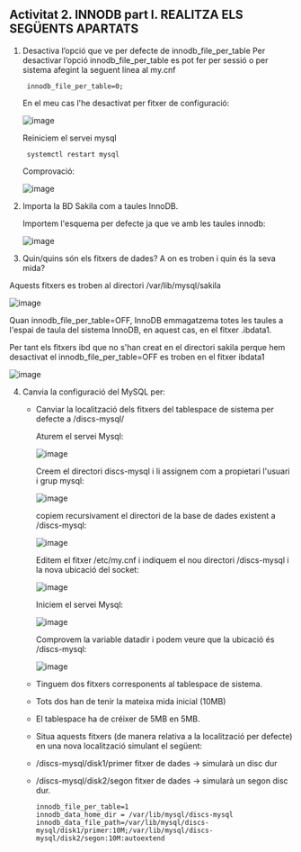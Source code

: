 ## Activitat 2. INNODB part I. REALITZA ELS SEGÜENTS APARTATS
1. Desactiva l’opció que ve per defecte de innodb_file_per_table
    Per desactivar l’opció innodb_file_per_table es pot fer per sessió o per sistema afegint la seguent línea al my.cnf
        
        innodb_file_per_table=0;
    En el meu cas l'he desactivat per fitxer de configuració:
    
    ![image](https://user-images.githubusercontent.com/61474562/161381390-c0b58909-d299-41db-acd5-3185369f5ab8.png)
    
    Reiniciem el servei mysql
    
        systemctl restart mysql
        
    Comprovació:
    
    ![image](https://user-images.githubusercontent.com/61474562/161381496-87184314-a7de-45e8-903e-25d6918d1ed2.png)


2. Importa la BD Sakila com a taules InnoDB. 
    
    Importem l'esquema per defecte ja que ve amb les taules innodb:
    
    ![image](https://user-images.githubusercontent.com/61474562/158664448-a3c5b17c-017a-4dd4-bc51-0438546d39c4.png)


3.    Quin/quins són els fitxers de dades? A on es troben i quin és la seva mida?
   
   Aquests fitxers es troben al directori /var/lib/mysql/sakila
    
   ![image](https://user-images.githubusercontent.com/61474562/161381582-291f091a-20f0-4483-b179-fdbd5efbdc73.png)
   
   Quan innodb_file_per_table=OFF, InnoDB emmagatzema totes les taules a l'espai de taula del sistema InnoDB, en aquest cas, en el fitxer .ibdata1.
   
   Per tant els fitxers ibd que no s'han creat en el directori sakila perque hem desactivat el innodb_file_per_table=OFF es troben en el fitxer ibdata1
   
   ![image](https://user-images.githubusercontent.com/61474562/161381773-24593c38-d255-418d-be38-ca99b5e2d368.png)

   
4.    Canvia la configuració del MySQL per:
      - Canviar la localització dels fitxers del tablespace de sistema per defecte a /discs-mysql/
        
        Aturem el servei Mysql:
        
        ![image](https://user-images.githubusercontent.com/61474562/161381920-9e159cf2-c08c-4ae8-9fb3-eab7d6fc44e9.png)
        
        Creem el directori discs-mysql i li assignem com a propietari l'usuari i grup mysql:

        ![image](https://user-images.githubusercontent.com/61474562/161381973-3b752839-2326-4aab-8948-42436846b5de.png)
        
        copiem recursivament el directori de la base de dades existent a /discs-mysql:
        
        ![image](https://user-images.githubusercontent.com/61474562/161382006-09230d5b-c316-46c4-b053-57aa076e069a.png)
        
        Editem el fitxer /etc/my.cnf i indiquem el nou directori /discs-mysql i la nova ubicació del socket:
        
        ![image](https://user-images.githubusercontent.com/61474562/161382289-f51a87d5-7ab3-4362-8778-3a4bd9b6ec9d.png)
        
        Iniciem el servei Mysql:

        ![image](https://user-images.githubusercontent.com/61474562/161382310-d44d9bb4-1cce-47b2-a21d-9e1df8de2a16.png)
        
        Comprovem la variable datadir i podem veure que la ubicació és /discs-mysql:

        ![image](https://user-images.githubusercontent.com/61474562/161382328-d6bdf703-2ad9-4c59-aa72-9d37b948b9b2.png)
        
      - Tinguem dos fitxers corresponents al tablespace de sistema.
      - Tots dos han de tenir la mateixa mida inicial (10MB) 
      - El tablespace ha de créixer de 5MB en 5MB.
      - Situa aquests fitxers (de manera relativa a la localització per defecte) en una nova localització simulant el següent:
      - /discs-mysql/disk1/primer fitxer de dades → simularà un disc dur
      - /discs-mysql/disk2/segon fitxer de dades → simularà un segon disc dur.
        
            innodb_file_per_table=1
            innodb_data_home_dir = /var/lib/mysql/discs-mysql
            innodb_data_file_path=/var/lib/mysql/discs-mysql/disk1/primer:10M;/var/lib/mysql/discs-mysql/disk2/segon:10M:autoextend


